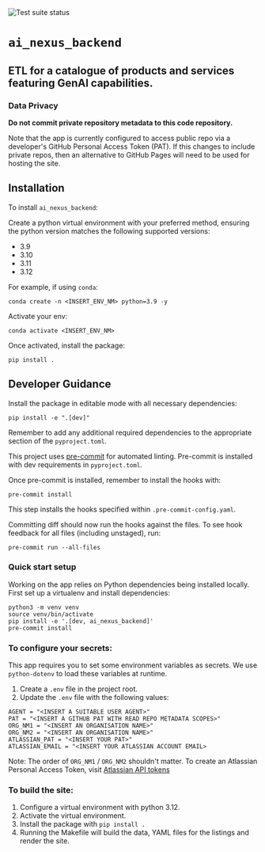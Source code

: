 <!--- Badges start --->
<img src="https://github.com/ministryofjustice/rd-service-catalogue/actions/workflows/test_pkg.yml/badge.svg" alt="Test suite status"/>

<!--- Badges end --->

# `ai_nexus_backend`

## ETL for a catalogue of products and services featuring GenAI capabilities.

### Data Privacy

**Do not commit private repository metadata to this code repository.**

Note that the app is currently configured to access public repo via a
developer's GitHub Personal Access Token (PAT). If this changes to include
private repos, then an alternative to GitHub Pages will need to be used for
hosting the site.

## Installation

To install `ai_nexus_backend`:

Create a python virtual environment with your preferred method, ensuring
the python version matches the following supported versions:

- 3.9
- 3.10
- 3.11
- 3.12

For example, if using `conda`:

`conda create -n <INSERT_ENV_NM> python=3.9 -y`

Activate your env:

`conda activate <INSERT_ENV_NM>`

Once activated, install the package:

`pip install .`

## Developer Guidance

Install the package in editable mode with all necessary dependencies:

`pip install -e ".[dev]"`

Remember to add any additional required dependencies to the appropriate
section of the `pyproject.toml`.

This project uses [pre-commit](https://pre-commit.com/) for automated
linting. Pre-commit is installed with dev requirements in `pyproject.toml`.

Once pre-commit is installed, remember to install the hooks with:

`pre-commit install`

This step installs the hooks specified within `.pre-commit-config.yaml`.

Committing diff should now run the hooks against the files. To see hook
feedback for all files (including unstaged), run:

`pre-commit run --all-files`

### Quick start setup

Working on the app relies on Python dependencies being installed locally.
First set up a virtualenv and install dependencies:

```
python3 -m venv venv
source venv/bin/activate
pip install -e '.[dev, ai_nexus_backend]'
pre-commit install
```

### To configure your secrets:

This app requires you to set some environment variables as secrets. We use
`python-dotenv` to load these variables at runtime.

1. Create a `.env` file in the project root.
2. Update the `.env` file with the following values:

```
AGENT = "<INSERT A SUITABLE USER AGENT>"
PAT = "<INSERT A GITHUB PAT WITH READ REPO METADATA SCOPES>"
ORG_NM1 = "<INSERT AN ORGANISATION NAME>"
ORG_NM2 = "<INSERT AN ORGANISATION NAME>"
ATLASSIAN_PAT = "<INSERT YOUR PAT>"
ATLASSIAN_EMAIL = "<INSERT YOUR ATLASSIAN ACCOUNT EMAIL>

```

Note: The order of `ORG_NM1` / `ORG_NM2` shouldn't matter.
To create an Atlassian Personal Access Token, visit
[Atlassian API tokens](https://id.atlassian.com/manage-profile/security/api-tokens)

### To build the site:

1. Configure a virtual environment with python 3.12.
2. Activate the virtual environment.
3. Install the package with `pip install .`
4. Running the Makefile will build the data, YAML files for the listings
and render the site.
